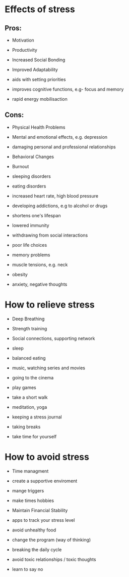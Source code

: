 # Effects of stress

## Pros:

- Motivation

- Productivity

- Increased Social Bonding

- Improved Adaptability

- aids with setting priorities

- improves cognitive functions, e.g- focus and memory

- rapid energy mobilisaction

## Cons:

- Physical Health Problems

- Mental and emotional effects, e.g. depression

- damaging personal and professional relationships

- Behavioral Changes

- Burnout

- sleeping disorders

- eating disorders

- increased heart rate, high blood pressure 

- developing addictions, e.g to alcohol or drugs

- shortens one's lifespan

- lowered immunity

- withdrawing from social interactions

- poor life choices

- memory problems

- muscle tensions, e.g. neck 

- obesity

- anxiety, negative thoughts



# How to relieve stress

- Deep Breathing

- Strength training 

- Social connections, supporting network

- sleep

- balanced eating

- music, watching series and movies

- going to the cinema

- play games

- take a short walk

- meditation, yoga

- keeping a stress journal

- taking breaks

- take time for yourself



# How to avoid stress

- Time managment

- create a supportive enviroment

- mange triggers

- make times hobbies

- Maintain Financial Stability

- apps to track your stress level

- avoid unhealthy food

- change the program (way of thinking)

- breaking the daily cycle

- avoid toxic relationships / toxic thoughts

- learn to say no


